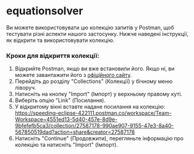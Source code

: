 # equationsolver
Ви можете використовувати цю колекцію запитів у Postman, щоб тестувати різні аспекти нашого застосунку. Нижче наведені інструкції, як відкрити та використовувати колекцію.
### Кроки для відкриття колекції:
1. Відкрийте Postman, якщо ви вже встановили його. Якщо ні, ви можете завантажити його з [офіційного сайту](https://www.postman.com/downloads/).
2. Перейдіть до розділу "Collections" (Колекції) у бічному меню ліворуч.
3. Натисніть на кнопку "Import" (Імпорт) у верхньому правому куті.
4. Виберіть опцію "Link" (Посилання).
5. У відкритому вікні вставте надане посилання на колекцію:
   https://speeding-eclipse-422111.postman.co/workspace/Team-Workspace~4551ed13-5d40-457e-8d9e-9bfefefb5ca3/collection/27587178-990ae907-9155-47e3-8a40-567850519dad?action=share&creator=27587178
6. Натисніть "Continue" (Продовжити), перегляньте інформацію про колекцію та натисніть "Import" (Імпорт).
